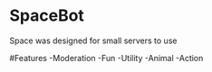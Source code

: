 # SpaceBot
Space was designed for small servers to use


#Features 
-Moderation 
-Fun 
-Utility
-Animal 
-Action 





